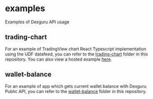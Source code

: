 # examples

Examples of Dexguru API usage

## trading-chart

For an example of TradingView chart React Typescript implementation using the UDF datafeed, you can refer to the [trading-chart](./trading-chart) folder in this repository. You can also view a hosted example [here](https://examples-hosting.pages.dev).

## wallet-balance

For an example of app which gets current wallet balance with Dexguru Public API, you can refer to the [wallet-balance](./wallet-balance) folder in this repository.
